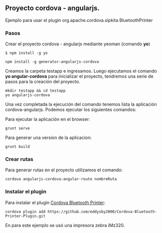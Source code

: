 ## Proyecto cordova - angularjs. 

Ejemplo para usar el plugin org.apache.cordova.sipkita BluetoothPrinter  

### Pasos

Crear el proyecto cordova - angularjs mediante yeoman (comando __yo__)

```
$ npm install -g yo
```

```
npm install -g generator-angularjs-cordova
```

Creamos la carpeta testapp e ingresamos. Luego ejecutamos el comando __yo angular-cordova__ para inicializar el proyecto, tendremos una serie de pasos para la creación del proyecto.

```
mkdir testapp && cd testapp
yo angularjs-cordova
```

Una vez completada la ejecución del comando tenemos lista la aplicación cordova-angularjs. Podemos ejecutar los siguientes comandos:

Para ejecutar la aplicación en el browser:

```
grunt serve
```

Para generar una version de la aplicacion:

```
grunt build
```

### Crear rutas

Para generar rutas en el proyecto utilizamos el comando:

```
cordova angularjs-cordova:angular-route nombreRuta
```

### Instalar el plugin

Para instalar el plugin [Cordova Bluetooth Printer](https://github.com/eddysby2000/Cordova-Bluetooth-Printer-Plugin.git):

```
cordova plugin add https://github.com/eddysby2000/Cordova-Bluetooth-Printer-Plugin.git
```

En para este ejemplo se usó una impresora zebra iMz320.
